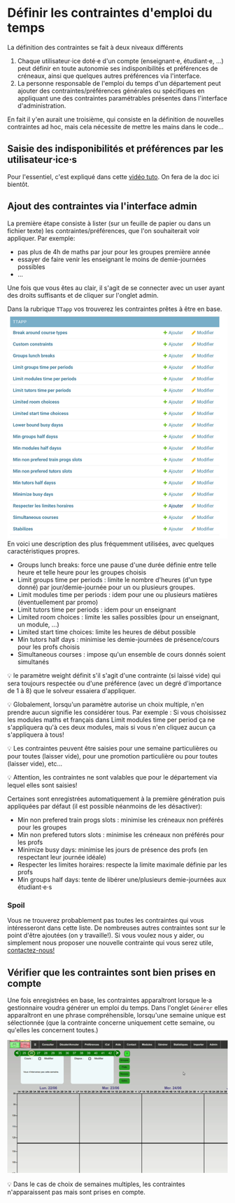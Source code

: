 # Définir les contraintes d'emploi du temps

La définition des contraintes se fait à deux niveaux différents
1. Chaque utilisateur⋅ice doté⋅e d'un compte (enseignant⋅e, étudiant⋅e, ...) peut définir en toute autonomie 
ses indisponibilités et préférences de créneaux, ainsi que quelques autres préférences via l'interface.
2. La personne responsable de l'emploi du temps d'un département peut ajouter des contraintes/préférences
générales ou spécifiques en appliquant une des contraintes paramétrables présentes dans l'interface d'administration.

En fait il y'en aurait une troisième, qui consiste en la définition de nouvelles contraintes ad hoc, 
mais cela nécessite de mettre les mains dans le code...


## Saisie des indisponibilités et préférences par les utilisateur⋅ice⋅s

Pour l'essentiel, c'est expliqué dans cette [vidéo tuto](https://www.youtube.com/watch?v=4uxITtWVkIs&feature=youtu.be).
On fera de la doc ici bientôt.

## Ajout des contraintes via l'interface admin

La première étape consiste à lister (sur un feuille de papier ou dans un fichier texte) les contraintes/préférences,
que l'on souhaiterait voir appliquer.
Par exemple:
- pas plus de 4h de maths par jour pour les groupes première année
- essayer de faire venir les enseignant le moins de demie-journées possibles
- ...

Une fois que vous êtes au clair, il s'agit de se connecter avec un user ayant des droits suffisants et 
de cliquer sur l'onglet admin.

Dans la rubrique `TTapp` vos trouverez les contraintes prêtes à être en base.
![TTConstraints](static/TTapp/TTConstraints.png) En voici une description des plus fréquemment utilisées, 
avec quelques caractéristiques propres. 

- Groups lunch breaks: force une pause d'une durée définie entre telle heure et telle heure pour les groupes choisis
- Limit groups time per periods	: limite le nombre d'heures (d'un type donné) par jour/demie-journée pour
un ou plusieurs groupes.
- Limit modules time per periods : idem pour une ou plusieurs matières (éventuellement par promo) 
- Limit tutors time per periods	: idem pour un enseignant
- Limited room choices	: limite les salles possibles (pour un enseignant, un module, ...)
- Limited start time choices: limite les heures de début possible 
- Min tutors half days : minimise les demie-journées de présence/cours pour les profs choisis
- Simultaneous courses : impose qu'un ensemble de cours donnés soient simultanés

:bulb: le paramètre weight définit s'il s'agit d'une contrainte (si laissé vide) qui sera toujours respectée
ou d'une préférence (avec un degré d'importance de 1 à 8) que le solveur essaiera d'appliquer.

:bulb: Globalement, lorsqu'un paramètre autorise un choix multiple, n'en prendre aucun signifie les considérer tous.
Par exemple : Si vous choisissez les modules maths et français dans Limit modules time per period ça ne s'appliquera 
qu'à ces deux modules, mais si vous n'en cliquez aucun ça s'appliquera à tous!

:bulb: Les contraintes peuvent être saisies pour une semaine particulières ou pour toutes (laisser vide), 
pour une promotion particulière ou pour toutes (laisser vide), etc... 

:bulb: Attention, les contraintes ne sont valables que pour le département via lequel elles sont saisies!

Certaines sont enregistrées automatiquement à la première génération puis appliquées par défaut (il est possible
néanmoins de les désactiver):
- Min non prefered train progs slots : minimise les créneaux non préférés pour les groupes
- Min non prefered tutors slots	: minimise les créneaux non préférés pour les profs
- Minimize busy days: minimise les jours de présence des profs (en respectant leur journée idéale)
- Respecter les limites horaires: respecte la limite maximale définie par les profs
- Min groups half days: tente de libérer une/plusieurs demie-journées aux étudiant⋅e⋅s 

### Spoil
Vous ne trouverez probablement pas toutes les contraintes qui vous intéresseront dans cette liste. 
De nombreuses autres contraintes sont sur le point d'être ajoutées (on y travaille!). Si vous voulez nous y aider,
ou simplement nous proposer une nouvelle contrainte qui vous serez utile, [contactez-nous!](mailto:contact@flopedt.org) 


## Vérifier que les contraintes sont bien prises en compte
Une fois enregistrées en base, les contraintes apparaîtront lorsque le⋅a gestionnaire voudra générer un emploi du temps.
Dans l'onglet `Générer` elles apparaîtront en une phrase compréhensible, lorsqu'une semaine unique est sélectionnée (que la contrainte
concerne uniquement cette semaine, ou qu'elles les concernent toutes.)

![Solve board](static/TTapp/solve_board.gif)

:bulb: Dans le cas de choix de semaines multiples, les contraintes n'apparaissent pas mais sont prises en compte.
